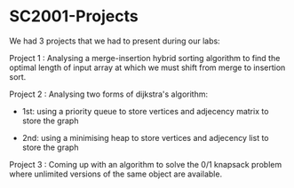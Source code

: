 # SC2001-Projects

We had 3 projects that we had to present during our labs: 

Project 1 : Analysing a merge-insertion hybrid sorting algorithm to find the optimal length of input array at which we must shift from merge to insertion sort.

Project 2 : Analysing two forms of dijkstra's algorithm: 

* 1st: using a priority queue to store vertices and adjecency matrix to store the graph
             
* 2nd: using a minimising heap to store vertices and adjecency list to store the graph
             
Project 3 : Coming up with an algorithm to solve the 0/1 knapsack problem where unlimited versions of the same object are available.


